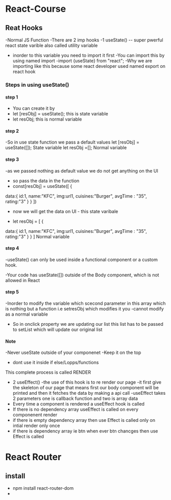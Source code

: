 # React-Course
## Reat Hooks 
-Normal JS Function 
-There are 2 imp hooks 
-1 useState()  -- super pwerful react state varible  also called utility variable 
- inorder to this variable you need to import it first 
-You can import this by using named import 
-import {useState} from "react";
-Why we are importing like this because some react developer used named export on react hook

### Steps in using useState()

#### step 1
- You can create it by 
- let [resObj] = useState();  this is state variable 
- let resObj; this is normal variable
#### step 2 
-So in use state function we pass a default values 
let [resObj] = useState([]); State variable 
let resObj =[]; Normal variable

#### step 3 
-as we passed nothing as default value we do not get anything on the UI 
- so pass the data in the function 
- const[resObj] = useState([
    {

data:{
    id:1,
    name:"KFC",
    img:url1,
    cuisines:"Burger",
    avgTime : "35",
    rating:"3"
}
    }
])
- now we will get the data on UI    - this state varibale 

- let resObj = [
    {

data:{
    id:1,
    name:"KFC",
    img:url1,
    cuisines:"Burger",
    avgTime : "35",
    rating:"3"
}
    }
] Normal variable 

#### step 4
-useState() can only be used inside a functional component or a custom hook.

-Your code has useState([]) outside of the Body component, which is not allowed in React

#### step 5 
-Inorder to modify the variable which scecond parameter in this array which is nothing but a function i.e setresObj which modifies  it you 
-cannot modify as a normal variable 
- So in onclick property we are updating our list this list has to be passed to setList which will update our original list 

#### Note 
-Never useState outside of your componenet 
-Keep it on the top 
- dont use it inside if else/Lopps/functions  

This complete process is called RENDER 


- 2 useEffect()
-the use of this hook is to re render our page 
-it first give the skeleton of our page that means first our body component will be printed and then it fetches the data by making a api call 
-useEffect takes 2 parameters one is callback function and two is array data 
- Every time a component is rendered a useEffect hook is called 
- If there is no dependency array useEffect is called on every componenent render 
- if there is empty dependency array then use Effect is called only on intial render only once 
- if there is dependency array ie btn when ever btn chancges then use Effect is called 

# React Router 

## install 
- npm install react-router-dom
- 